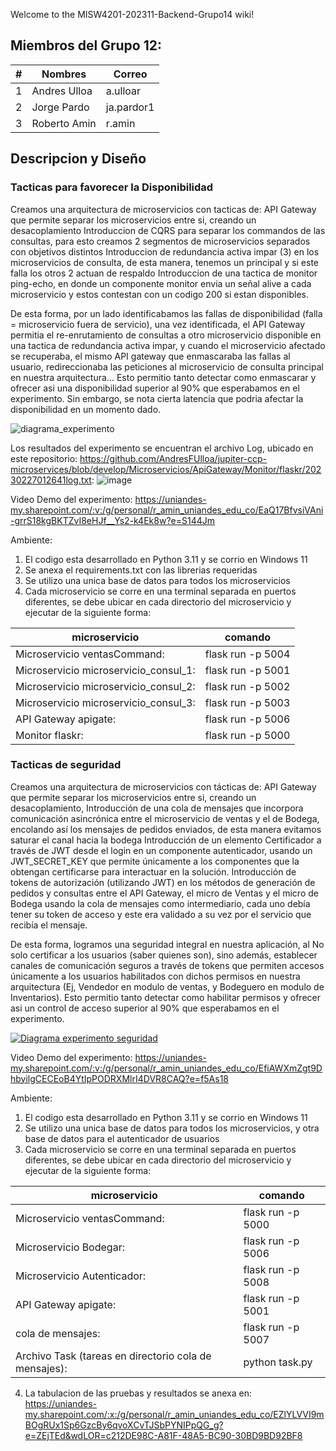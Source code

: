 Welcome to the MISW4201-202311-Backend-Grupo14 wiki!


## Miembros del Grupo 12:
| # | Nombres | Correo |
|---|---------------|---------------|
| 1 | Andres Ulloa | a.ulloar  |
| 2 | Jorge Pardo | ja.pardor1  |
| 3 | Roberto Amin | r.amin  |


## Descripcion y Diseño

### Tacticas para favorecer la Disponibilidad

Creamos una arquitectura de microservicios con tacticas de:
API Gateway que permite separar los microservicios entre si, creando un desacoplamiento
Introduccion de CQRS para separar los commandos de las consultas, para esto creamos 2 segmentos de microservicios separados con objetivos distintos
Introduccion de redundancia activa impar (3) en los microservicios de consulta, de esta manera, tenemos un principal 
y si este falla los otros 2 actuan de respaldo Introduccion de una tactica de monitor ping-echo, 
en donde un componente monitor envia un señal alive a cada microservicio y estos contestan con un codigo 200 si estan disponibles.

De esta forma, por un lado identificabamos las fallas de disponibilidad (falla = microservicio fuera de servicio), 
una vez identificada, el API Gateway permitia el re-enrutamiento de consultas a otro microservicio disponible en una 
tactica de redundancia activa impar, y cuando el microservicio afectado se recuperaba, el mismo API gateway que enmascaraba 
las fallas al usuario, redireccionaba las peticiones al microservicio de consulta principal en nuestra arquitectura… 
Esto permitio tanto detectar como enmascarar y ofrecer asi una disponibilidad superior al 90% que esperabamos en el experimento. 
Sin embargo, se nota cierta latencia que podria afectar la disponibilidad en un momento dado.


![diagrama_experimento](https://user-images.githubusercontent.com/111446386/226238489-98f571ea-d8c1-4989-883c-451f0c17a738.jpg)


Los resultados del experimento se encuentran el archivo Log, ubicado en este repositorio: 
https://github.com/AndresFUlloa/jupiter-ccp-microservices/blob/develop/Microservicios/ApiGateway/Monitor/flaskr/20230227012641log.txt: ![image](https://user-images.githubusercontent.com/111446386/221460123-dd7432ab-c8c5-4c48-b20f-3086486918f4.png)

Video Demo del experimento:
https://uniandes-my.sharepoint.com/:v:/g/personal/r_amin_uniandes_edu_co/EaQ17BfvsiVAni-grrS18kgBKTZvI8eHJf__Ys2-k4Ek8w?e=S144Jm

Ambiente:
1. El codigo esta desarrollado en Python 3.11 y se corrio en Windows 11
2. Se anexa el requirements.txt con las librerias requeridas
3. Se utilizo una unica base de datos para todos los microservicios
4. Cada microservicio se corre en una terminal separada en puertos diferentes, se debe ubicar en cada directorio del microservicio y ejecutar de la siguiente forma:
  
  | microservicio | comando |
  | --------------- | --------- |
  | Microservicio ventasCommand: | flask run -p 5004 |
  | Microservicio microservicio_consul_1: | flask run -p 5001 |
  | Microservicio microservicio_consul_2: | flask run -p 5002 |
  | Microservicio microservicio_consul_3: | flask run -p 5003 |
  | API Gateway apigate: | flask run -p 5006 | 
  | Monitor flaskr:      | flask run -p 5000 |
  
  
### Tacticas de seguridad
Creamos una arquitectura de microservicios con tácticas de:
API Gateway que permite separar los microservicios entre si, creando un desacoplamiento, Introducción de una cola de mensajes que incorpora comunicación asincrónica entre el microservicio de ventas y el de Bodega, encolando así los mensajes de pedidos enviados, de esta manera evitamos saturar el canal hacia la bodega
Introducción de un elemento Certificador a través de JWT desde el login en un componente autenticador, usando un JWT_SECRET_KEY que permite únicamente a los componentes que la obtengan certificarse para interactuar en la solución.
Introducción de tokens de autorización (utilizando JWT) en los métodos de generación de pedidos y consultas entre el API Gateway, el micro de Ventas y el micro de Bodega usando la cola de mensajes como intermediario, cada uno debía tener su token de acceso y este era validado a su vez por el servicio que recibía el mensaje.

De esta forma, logramos una seguridad integral en nuestra aplicación, al No solo certificar a los usuarios (saber quienes son), sino además, establecer canales de comunicación seguros a través de tokens que permiten accesos únicamente a los usuarios habilitados con dichos permisos en nuestra arquitectura (Ej, Vendedor en modulo de ventas, y Bodeguero en modulo de Inventarios).  Esto permitio tanto detectar como habilitar permisos y ofrecer asi un control de acceso superior al 90% que esperabamos en el experimento. 

[![Diagrama experimento seguridad](https://user-images.githubusercontent.com/111446386/226237078-44563246-db37-49e9-8fa0-61309828484a.jpg)](https://uniandes-my.sharepoint.com/personal/r_amin_uniandes_edu_co/_layouts/15/stream.aspx?id=%2Fpersonal%2Fr%5Famin%5Funiandes%5Fedu%5Fco%2FDocuments%2FDemo%20experimento%20seguridad%2Emp4&wdLOR=c33D8B7B0%2DAE14%2D4E8D%2D9950%2D30354D6F3030&ga=1)

Video Demo del experimento:
https://uniandes-my.sharepoint.com/:v:/g/personal/r_amin_uniandes_edu_co/EfiAWXmZgt9DhbyilgCECEoB4YtIpPODRXMlrI4DVR8CAQ?e=f5As18

Ambiente:
1. El codigo esta desarrollado en Python 3.11 y se corrio en Windows 11
2. Se utilizo una unica base de datos para todos los microservicios, y otra base de datos para el autenticador de usuarios
3. Cada microservicio se corre en una terminal separada en puertos diferentes, se debe ubicar en cada directorio del microservicio y ejecutar de la siguiente forma:
  
  | microservicio | comando |
  | --------------- | --------- |
  | Microservicio ventasCommand: | flask run -p 5000 |
  | Microservicio Bodegar: | flask run -p 5006 |
  | Microservicio Autenticador: | flask run -p 5008 |
  | API Gateway apigate: | flask run -p 5001 |
  | cola de mensajes:    | flask run -p 5007 |
  | Archivo Task (tareas en directorio cola de mensajes): | python task.py |
  
4. La tabulacion de las pruebas y resultados se anexa en: https://uniandes-my.sharepoint.com/:x:/g/personal/r_amin_uniandes_edu_co/EZlYLVVI9mBOgRUx1Sp6GzcBy6qvoXCvTJSbPYNIPpQG_g?e=ZEjTEd&wdLOR=c212DE98C-A81F-48A5-BC90-30BD9BD92BF8

